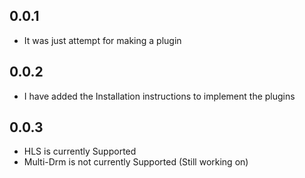 ## 0.0.1

* It was just attempt for making a plugin

## 0.0.2

* I have added the Installation instructions to implement the plugins

## 0.0.3

* HLS is currently Supported
* Multi-Drm is not currently Supported (Still working on)